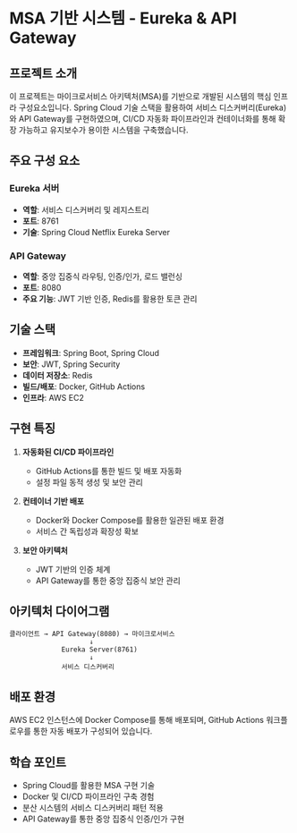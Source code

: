 # MSA 기반 시스템 - Eureka & API Gateway

## 프로젝트 소개

이 프로젝트는 마이크로서비스 아키텍처(MSA)를 기반으로 개발된 시스템의 핵심 인프라 구성요소입니다. Spring Cloud 기술 스택을 활용하여 서비스 디스커버리(Eureka)와 API Gateway를 구현하였으며, CI/CD 자동화 파이프라인과 컨테이너화를 통해 확장 가능하고 유지보수가 용이한 시스템을 구축했습니다.

## 주요 구성 요소

### Eureka 서버
- **역할**: 서비스 디스커버리 및 레지스트리
- **포트**: 8761
- **기술**: Spring Cloud Netflix Eureka Server

### API Gateway
- **역할**: 중앙 집중식 라우팅, 인증/인가, 로드 밸런싱
- **포트**: 8080
- **주요 기능**: JWT 기반 인증, Redis를 활용한 토큰 관리

## 기술 스택

- **프레임워크**: Spring Boot, Spring Cloud
- **보안**: JWT, Spring Security
- **데이터 저장소**: Redis
- **빌드/배포**: Docker, GitHub Actions
- **인프라**: AWS EC2

## 구현 특징

1. **자동화된 CI/CD 파이프라인**
   - GitHub Actions를 통한 빌드 및 배포 자동화
   - 설정 파일 동적 생성 및 보안 관리

2. **컨테이너 기반 배포**
   - Docker와 Docker Compose를 활용한 일관된 배포 환경
   - 서비스 간 독립성과 확장성 확보

3. **보안 아키텍처**
   - JWT 기반의 인증 체계
   - API Gateway를 통한 중앙 집중식 보안 관리

## 아키텍처 다이어그램

```
클라이언트 → API Gateway(8080) → 마이크로서비스
                    ↓
             Eureka Server(8761)
                    ↓
             서비스 디스커버리
```

## 배포 환경

AWS EC2 인스턴스에 Docker Compose를 통해 배포되며, GitHub Actions 워크플로우를 통한 자동 배포가 구성되어 있습니다.

## 학습 포인트

- Spring Cloud를 활용한 MSA 구현 기술
- Docker 및 CI/CD 파이프라인 구축 경험
- 분산 시스템의 서비스 디스커버리 패턴 적용
- API Gateway를 통한 중앙 집중식 인증/인가 구현
